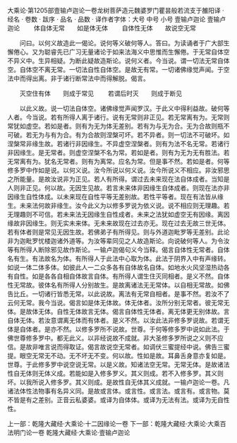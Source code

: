 大乘论·第1205部壹输卢迦论一卷龙树菩萨造元魏婆罗门瞿昙般若流支于雒阳译
· 经名 · 卷数 · 跋序
· 品名 · 品数 · 译作者字体：大号 中号 小号
壹输卢迦论
壹输卢迦论
　　体自体无常　　如是体无体
　　自体性无体　　故说空无常

　　问曰。以何义故造此一偈论。说何等义破何等人。答曰。为读诵者于广大部生懈倦心。又为聪睿先已广习无量诸论于如来法海义中思惟而生懈倦。于无常自体空不异义中。生异相疑。为断此疑故造斯论。说何义者。今当说。谓一切法无常自体空。自体空不离无常。一切法自性自体空。是故无有常。一切诸佛缘觉声闻。于空法中而得出离。非于诸行断常法中而得解脱。偈言。

　　灭空住有体　　则成于常见
　　若谓后时灭　　则成于断见

　　以此义故。说一切法自体空。诸佛缘觉声闻罗汉。于此义中得利益故。破何等人者。今当说。若有所得人离于诸行。说有无常则非正见。若无常离有为。无常则常犹如虚空。若如是者。则有为无为体无差别。若有为与无为合。无为合故则瓶不可破。若无为与有为合。有为合故则涅槃可坏。若不异者。则一切法不可破坏。如涅槃常非缘生故。若诸行非因缘生。不异虚空涅槃者。则有为法不名无常。若诸行非因缘生。是无常者。则虚空涅槃不名为常。若如是者。则有为无为无有胜法。若无常离有为。犹名无常者。则有为离常。应名为常。但是事不然。若如是者。何等修多罗中作如是说。以何义说。汝今所说以何义说。汝今所说义不相应。非汝邪思之所能量。是故汝说非为正见。若人有所得。谓过去未来现在法自体成者。当知是人则非正见。何以故。无因生见故。若言未来体非因缘生自体成者。则现在法亦非因缘生自性体成。以未来现在自性平等无差别故。若性平等者。现在有法皆从缘生。未来法何故非缘生。汝今此义为以修多罗说为依义说。说不相应则无理趣。若无理趣则不可信。若未来法无因缘生自性成者。未来之法犹如虚空无有因缘。离因缘故非因缘生。则无实未来体。无未来故现在过去亦无。现在过去无故三世无体。若有体者则是常见无因生故。若佛弟子有所得见。则与外道迦毗罗等无差别。此论非为迦毗罗忧楼迦诸外道等。为汝等辈同见之人故造斯论。向说破何等人。为令汝等有所得人断除邪见故作斯论。一输卢迦偈句义今当释。偈言自体性无常者。自体名有生。有法故名为体。有所得人于此法中心取为体。此法于阴界入中有声缘转。如说一体二体多体。如彼此人一二众多各有自体故名自体。如地水火风坚湿热动各有自性。如是各各自相自体故言自体。有所得人谓生住灭同相者。是义不然。自体性无常故。彼体名有所得人分别故生。是故离诸法无无常体。以自相无常故。如佛告比丘。一切诸行皆悉无常。以此说故。离法有无常自相者。是事不然。若汝不了云何无常。我今当说。偈言如是体无体故。体无体者。汝所分别无常者。彼无常无体。是故体无体。自性无体故言无体。偈言自体性无体者。离无体更无别体故。言自体无体。若汝意谓离无体而有体者。是义不然。以汝此法非修多罗说故。若谓无体是自体者。是亦不然。以修多罗所不说故。世尊。于何等修多罗中说如此法。于佛世尊修多罗中。都无此义。以非经说故不成就。非大圣修多罗所说之义则不应信。是故非唯言说而得取证。偈言故说空无常者。如调伏三蜜提经中说。佛告三蜜提。眼空无常无不动。无不坏无不变。何以故。性如是故。耳鼻舌身意亦复如是。世尊。于此修多罗中说空说无常。以是义故。知诸法空无常。无常无体。是故诸法性自无体则无体义成。若能如是入修多罗义。其义则成。若不入修多罗。其义则坏。以我所说入修多罗。其义则成。是故性自无体其义成就。一输卢迦论一卷。凡诸法体性法物事有名异义同。是故或言体。或言性。或言法。或言有。或言物。莫不皆是有之差别。正音云私婆婆。或译为自体体。或译为无法有法。或译为无自性性。

上一部：乾隆大藏经·大乘论·十二因缘论一卷
下一部：乾隆大藏经·大乘论·大乘百法明门论一卷
乾隆大藏经·大乘论·壹输卢迦论